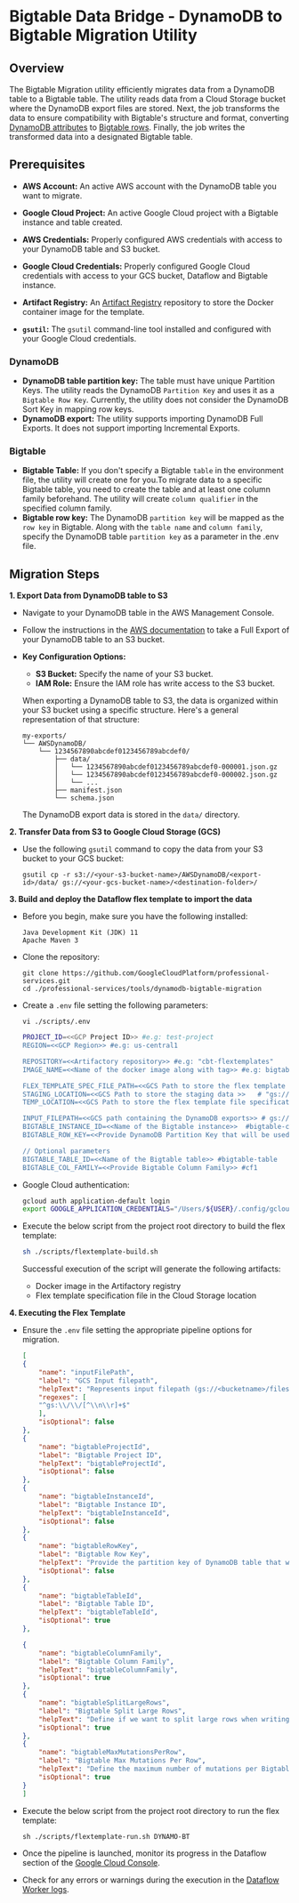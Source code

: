 # Bigtable Data Bridge - DynamoDB to Bigtable Migration Utility

## Overview

The Bigtable Migration utility efficiently migrates data from a DynamoDB table to a Bigtable table. The utility reads data from a Cloud Storage bucket where the DynamoDB export files are stored. Next, the job transforms the data to ensure compatibility with Bigtable's structure and format, converting [DynamoDB attributes](docs/sample_dynamodb_row.json) to [Bigtable rows](docs/sample_bigtable_row.json). Finally, the job writes the transformed data into a designated Bigtable table.

## Prerequisites

*   **AWS Account:** An active AWS account with the DynamoDB table you want to migrate.
*   **Google Cloud Project:** An active Google Cloud project with a Bigtable instance and table created.
*   **AWS Credentials:** Properly configured AWS credentials with access to your DynamoDB table and S3 bucket.
*   **Google Cloud Credentials:** Properly configured Google Cloud credentials with access to your GCS bucket, Dataflow  and Bigtable instance.
*   **Artifact Registry:** An [Artifact Registry](https://cloud.google.com/artifact-registry/docs/repositories/create-repos#create) repository to store the Docker container image for the template.

*   **`gsutil`:** The `gsutil` command-line tool installed and configured with your Google Cloud credentials.

### DynamoDB

*   **DynamoDB table partition key:** The table must have unique Partition Keys. The utility reads the DynamoDB `Partition Key` and uses it as a `Bigtable Row Key`. Currently, the utility does not consider the DynamoDB Sort Key in mapping row keys.
*   **DynamoDB export:** The utility supports importing DynamoDB Full Exports. It does not support importing Incremental Exports.

### Bigtable

*   **Bigtable Table:** If you don't specify a Bigtable `table` in the environment file, the utility will create one for you.To migrate data to a specific Bigtable table, you need to create the table and at least one column family beforehand. The utility will create `column qualifier` in the specified column family.
*   **Bigtable row key:** The DynamoDB `partition key` will be mapped as the `row key` in Bigtable. Along with the `table name` and `column family`, specify the DynamoDB table `partition key` as a parameter in the .env file.

## Migration Steps

**1. Export Data from DynamoDB table to S3**

*   Navigate to your DynamoDB table in the AWS Management Console.
*   Follow the instructions in the [AWS documentation](https://docs.aws.amazon.com/amazondynamodb/latest/developerguide/S3DataExport_Requesting.html) to take a Full Export of your DynamoDB table to an S3 bucket.
*   **Key Configuration Options:**
	*   **S3 Bucket:** Specify the name of your S3 bucket.
	*   **IAM Role:** Ensure the IAM role has write access to the S3 bucket.


	When exporting a DynamoDB table to S3, the data is organized within your S3 bucket using a specific structure. Here's a general representation of that structure:

	```
	my-exports/
	└── AWSDynamoDB/
		└── 1234567890abcdef0123456789abcdef0/
			├── data/
			│   └── 1234567890abcdef0123456789abcdef0-000001.json.gz
			│   └── 1234567890abcdef0123456789abcdef0-000002.json.gz
			│   └── ...
			├── manifest.json
			└── schema.json
	```

	The DynamoDB export data is stored in the `data/` directory.

**2. Transfer Data from S3 to Google Cloud Storage (GCS)**

*   Use the following `gsutil` command to copy the data from your S3 bucket to your GCS bucket:
	```
	gsutil cp -r s3://<your-s3-bucket-name>/AWSDynamoDB/<export-id>/data/ gs://<your-gcs-bucket-name>/<destination-folder>/
	```


**3. Build and deploy the Dataflow flex template to import the data**

*    Before you begin, make sure you have the following installed:

	 ```
     Java Development Kit (JDK) 11
     Apache Maven 3
     ```

*   Clone the repository:

	```
	git clone https://github.com/GoogleCloudPlatform/professional-services.git
    cd ./professional-services/tools/dynamodb-bigtable-migration

	```



*   Create a `.env` file setting the following parameters:
	```
	vi ./scripts/.env
	```

	```bash
	PROJECT_ID=<<GCP Project ID>> #e.g: test-project
	REGION=<<GCP Region>> #e.g: us-central1

	REPOSITORY=<<Artifactory repository>> #e.g: "cbt-flextemplates"
	IMAGE_NAME=<<Name of the docker image along with tag>> #e.g: bigtable-data-import:latest

	FLEX_TEMPLATE_SPEC_FILE_PATH=<<GCS Path to store the flex template file specification>> # "gs://<bucket-name>/templates/templatename"
	STAGING_LOCATION=<<GCS Path to store the staging data >>   # "gs://<bucket-name>/templates/templatename"
	TEMP_LOCATION=<<GCS Path to store the flex template file specification>> # "gs://<bucket-name>/templates/templatename"

	INPUT_FILEPATH=<<GCS path containing the DynamoDB exports>> # gs://sample-bucket-test/dynamodb-export/*.json.gz
	BIGTABLE_INSTANCE_ID=<<Name of the Bigtable instance>>  #bigtable-clusterOptional parameters
	BIGTABLE_ROW_KEY=<<Provide DynamoDB Partition Key that will be used as Bigtable row key >> #Username

	// Optional parameters
	BIGTABLE_TABLE_ID=<<Name of the Bigtable table>> #bigtable-table
	BIGTABLE_COL_FAMILY=<<Provide Bigtable Column Family>> #cf1
	```

*   Google Cloud authentication:

	```bash
	gcloud auth application-default login
	export GOOGLE_APPLICATION_CREDENTIALS="/Users/${USER}/.config/gcloud/application_default_credentials.json"
	```

*   Execute the below script from the project root directory to build the flex template:

	```bash
	sh ./scripts/flextemplate-build.sh
	```

	Successful execution of the script will generate the following artifacts:

	*   Docker image in the Artifactory registry
	*   Flex template specification file in the Cloud Storage location

**4. Executing the Flex Template**

*   Ensure the `.env` file setting the appropriate pipeline options for migration.

	```json
	[
	{
		"name": "inputFilePath",
		"label": "GCS Input filepath",
		"helpText": "Represents input filepath (gs://<bucketname>/files/*.json.gz) for loading data. Use wildcards to include all files",
		"regexes": [
		"^gs:\\/\\/[^\\n\\r]+$"
		],
		"isOptional": false
	},
	{
		"name": "bigtableProjectId",
		"label": "Bigtable Project ID",
		"helpText": "bigtableProjectId",
		"isOptional": false
	},
	{
		"name": "bigtableInstanceId",
		"label": "Bigtable Instance ID",
		"helpText": "bigtableInstanceId",
		"isOptional": false
	},
	{
		"name": "bigtableRowKey",
		"label": "Bigtable Row Key",
		"helpText": "Provide the partition key of DynamoDB table that will be used as Bigtable row key",
		"isOptional": false
	},
	{
		"name": "bigtableTableId",
		"label": "Bigtable Table ID",
		"helpText": "bigtableTableId",
		"isOptional": true
	},

	{
		"name": "bigtableColumnFamily",
		"label": "Bigtable Column Family",
		"helpText": "bigtableColumnFamily",
		"isOptional": true
	},
	{
		"name": "bigtableSplitLargeRows",
		"label": "Bigtable Split Large Rows",
		"helpText": "Define if we want to split large rows when writing to Bigtable",
		"isOptional": true
	},
	{
		"name": "bigtableMaxMutationsPerRow",
		"label": "Bigtable Max Mutations Per Row",
		"helpText": "Define the maximum number of mutations per Bigtable row",
		"isOptional": true
	}
	]
	```

*   Execute the below script from the project root directory to run the flex template:

	```
	sh ./scripts/flextemplate-run.sh DYNAMO-BT
	```

*   Once the pipeline is launched, monitor its progress in the Dataflow section of the [Google Cloud Console](https://console.cloud.google.com/dataflow/?hl=en).

*   Check for any errors or warnings during the execution in the [Dataflow Worker logs](https://console.google.com/dataflow/jobs/).
